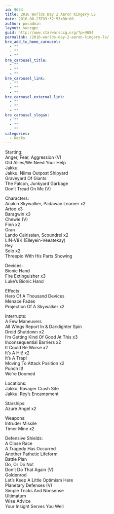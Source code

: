 ```yaml
---
id: 9654
title: 2016 Worlds Day 2 Aaron Kingery LS
date: 2016-08-23T03:32:53+00:00
author: pwsadmin
layout: swccgpc
guid: http://www.starwarsccg.org/?p=9654
permalink: /2016-worlds-day-2-aaron-kingery-ls/
bre_add_to_home_carousel:
  - ""
  - ""
  - ""
bre_carousel_title:
  - ""
  - ""
  - ""
bre_carousel_link:
  - ""
  - ""
  - ""
bre_carousel_external_link:
  - ""
  - ""
  - ""
bre_carousel_slogan:
  - ""
  - ""
  - ""
categories:
  - Decks
---
```

Starting:  
Anger, Fear, Aggression (V)  
Old Allies/We Need Your Help  
Jakku  
Jakku: Niima Outpost Shipyard  
Graveyard Of Giants  
The Falcon, Junkyard Garbage  
Don&#8217;t Tread On Me (V)

Characters:  
Anakin Skywalker, Padawan Learner x2  
Artoo x3  
Baragwin x3  
Chewie (V)  
Finn x2  
Gran  
Lando Calrissian, Scoundrel x2  
LIN-V8K (Elleyein-Veeatekay)  
Rey  
Solo x2  
Threepio With His Parts Showing

Devices:  
Bionic Hand  
Fire Extinguisher x3  
Luke&#8217;s Bionic Hand

Effects:  
Hero Of A Thousand Devices  
Menace Fades  
Projection Of A Skywalker x2

Interrupts:  
A Few Maneuvers  
All Wings Report In & Darklighter Spin  
Droid Shutdown x2  
I&#8217;m Getting Kind Of Good At This x3  
Inconsequential Barriers x2  
It Could Be Worse x2  
It&#8217;s A Hit! x2  
It&#8217;s A Trap!  
Moving To Attack Position x2  
Punch It!  
We&#8217;re Doomed

Locations:  
Jakku: Ravager Crash Site  
Jakku: Rey&#8217;s Encampment

Starships:  
Azure Angel x2

Weapons:  
Intruder Missile  
Timer Mine x2

Defensive Shields:  
A Close Race  
A Tragedy Has Occurred  
Another Pathetic Lifeform  
Battle Plan  
Do, Or Do Not  
Don&#8217;t Do That Again (V)  
Goldenrod  
Let&#8217;s Keep A Little Optimism Here  
Planetary Defenses (V)  
Simple Tricks And Nonsense  
Ultimatum  
Wise Advice  
Your Insight Serves You Well